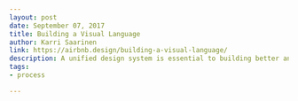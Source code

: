 ```yaml
---
layout: post
date: September 07, 2017
title: Building a Visual Language
author: Karri Saarinen
link: https://airbnb.design/building-a-visual-language/
description: A unified design system is essential to building better and faster; better because a cohesive experience is more easily understood by our users, and faster because it gives us a common language to work with.
tags:
- process

---
```


<!-- ========================
AVAILABLE TAGS
=============================
- animation
- code
- contribution
- design-tokens
- leadership
- patterns
- process
- sketch
============================= -->